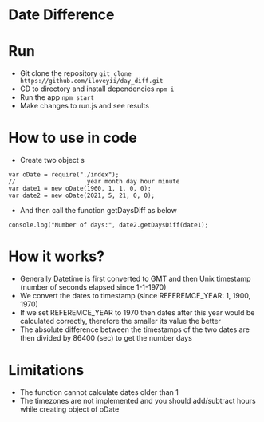 Date Difference
=============

# Run
- Git clone the repository `git clone https://github.com/iloveyii/day_diff.git`
- CD to directory and install dependencies `npm i`
- Run the app `npm start`
- Make changes to run.js and see results

# How to use in code
- Create two object s
```
var oDate = require("./index");
//                    year month day hour minute
var date1 = new oDate(1960, 1, 1, 0, 0);
var date2 = new oDate(2021, 5, 21, 0, 0);
```
- And then call the function getDaysDiff as below
```
console.log("Number of days:", date2.getDaysDiff(date1);
```


# How it works?
- Generally Datetime is first converted to GMT and then Unix timestamp (number of seconds elapsed since 1-1-1970)
- We convert the dates to timestamp (since REFEREMCE_YEAR: 1, 1900, 1970)
- If we set REFEREMCE_YEAR to 1970 then dates after this year would be calculated correctly, therefore the smaller its value the better
- The absolute difference between the timestamps of the two dates are then divided by 86400 (sec) to get the number days
# Limitations
- The function cannot calculate dates older than 1 
- The timezones are not implemented and you should add/subtract hours while creating object of oDate